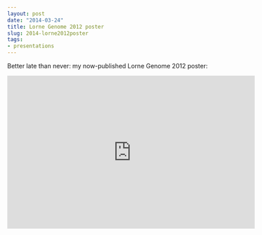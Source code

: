 ```yaml
---
layout: post
date: "2014-03-24"
title: Lorne Genome 2012 poster
slug: 2014-lorne2012poster
tags:
- presentations
---
```

Better late than never: my now-published Lorne Genome 2012 poster:

<iframe src="https://widgets.figshare.com/articles/978468/embed?show_title=1" width="568" height="351" allowfullscreen="true" frameborder="0"></iframe>